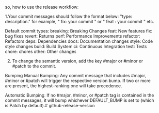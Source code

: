 so, how to use the release workflow:

1.Your commit messages should follow the format below:
"type: description."
for example, " fix: your commit " or " feat : your commit " etc.




Default commit types:
breaking: Breaking Changes
feat: New features
fix: bug fixes
revert: Returns
perf: Performance Improvements
refactor: Refactors
deps: Dependencies
docs: Documentation changes
style: Code style changes
build: Build System
ci: Continuous Integration
test: Tests
chore: chores
other: Other changes


2. To change the semantic version, add the key #major or #minor or  #patch to the commit.


Bumping
Manual Bumping:
 Any commit message that includes #major, #minor or #patch will trigger the respective version bump. If two or more are present, the highest-ranking one will take precedence.



Automatic Bumping:
 If no #major, #minor, or #patch tag is contained in the commit messages, it will bump whichever DEFAULT_BUMP is set to (which is Patch by default).# github-release-version
